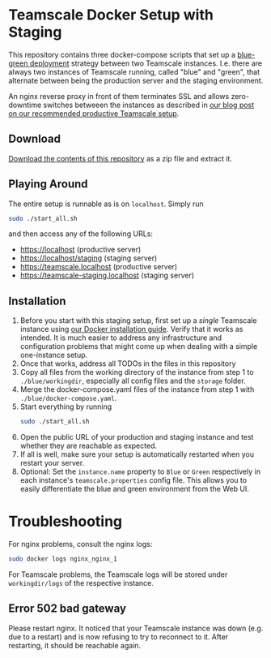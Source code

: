 # Teamscale Docker Setup with Staging

This repository contains three docker-compose scripts that set up a [blue-green deployment](https://en.wikipedia.org/wiki/Blue-green_deployment) strategy between two Teamscale instances. I.e. there are always two instances of Teamscale running, called "blue" and "green", that alternate between being the production server and the staging environment.

An nginx reverse proxy in front of them terminates SSL and allows zero-downtime switches betweeen the instances as described in [our blog post on our recommended productive Teamscale setup](https://www.cqse.eu/en/news/blog/teamscale-production-setup/).

## Download

[Download the contents of this repository](https://github.com/cqse/teamscale-docker-blue-green-deployment/archive/refs/heads/master.zip) as a zip file and extract it.

## Playing Around

The entire setup is runnable as is on `localhost`. Simply run

```sh
sudo ./start_all.sh
```

and then access any of the following URLs:

- <https://localhost> (productive server)
- <https://localhost/staging> (staging server)
- <https://teamscale.localhost> (productive server)
- <https://teamscale-staging.localhost> (staging server)

## Installation

1. Before you start with this staging setup, first set up a _single_ Teamscale instance using [our Docker installation guide](https://docs.teamscale.com/howto/installing-with-docker/). Verify that it works as intended. It is much easier to address any infrastructure and configuration problems that might come up when dealing with a simple one-instance setup.
2. Once that works, address all TODOs in the files in this repository
3. Copy all files from the working directory of the instance from step 1 to `./blue/workingdir`, especially all config files and the `storage` folder.
4. Merge the docker-compose.yaml files of the instance from step 1 with `./blue/docker-compose.yaml`.
5. Start everything by running
   ```sh
   sudo ./start_all.sh
   ```
6. Open the public URL of your production and staging instance and test whether they are reachable as expected.
7. If all is well, make sure your setup is automatically restarted when you restart your server.
8. Optional: Set the `instance.name` property to `Blue` or `Green` respectively in each instance's `teamscale.properties` config file. This allows you to easily differentiate the blue and green environment from the Web UI.

# Troubleshooting

For nginx problems, consult the nginx logs:

```sh
sudo docker logs nginx_nginx_1
```

For Teamscale problems, the Teamscale logs will be stored under `workingdir/logs` of the respective instance.

## Error 502 bad gateway

Please restart nginx. It noticed that your Teamscale instance was down (e.g. due to a restart) and is now refusing to try to reconnect to it. After restarting, it should be reachable again.

